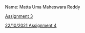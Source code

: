Name: Matta Uma Maheswara Reddy

[Assignment 3](./Quantum_Assignment3_CRS2017.pdf)

[22/10/2021 Assignment 4](./Quantum_Assignment4_CRS2017.pdf)
